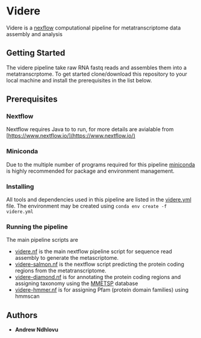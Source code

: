 # Videre 

Videre is a [nexflow](https://www.nextflow.io/) computational pipeline for metatranscriptome data assembly and analysis

## **Getting Started**

The videre pipeline take raw RNA fastq reads and assembles them into a metatranscrptome. To get started clone/download this repository to your local machine and install the prerequisites in the list below. 

## Prerequisites

### Nextflow

Nextflow requires Java to to run, for more details are avialable from [https://www.nextflow.io/](https://www.nextflow.io/)

###  Miniconda

Due to the multiple number of programs required for this pipeline [miniconda](https://docs.conda.io/en/latest/miniconda.html)  is highly recommended for package and environment management. 

###  Installing

All tools and dependencies used in this pipeline are listed in the  [videre.yml](https://github.com/PiscatorX/videre-pipeline/blob/master/videre.yml) file. The environment may be created using ``conda env create -f videre.yml``

### Running the pipeline

The main pipeline scripts are 
* [videre.nf](https://github.com/PiscatorX/videre-pipeline/blob/master/videre.nf) is the main nextflow pipeline script for sequence read assembly to generate the metascriptome.   
* [videre-salmon.nf](https://github.com/PiscatorX/videre-pipeline/blob/master/videre-salmon.nf) is the nextflow script predicting the protein coding regions from the metatranscriptome.
* [videre-diamond.nf](https://github.com/PiscatorX/videre-pipeline/blob/master/videre-diamond.nf) is for annotating the protein coding regions and assigning taxonomy using the [MMETSP](https://journals.plos.org/plosbiology/article?id=10.1371/journal.pbio.1001889) database
* [videre-hmmer.nf](https://github.com/PiscatorX/videre-pipeline/blob/master/videre-hmmer.nf) is for assigning Pfam (protein domain families) using  hmmscan


## Authors

* **Andrew Ndhlovu** 